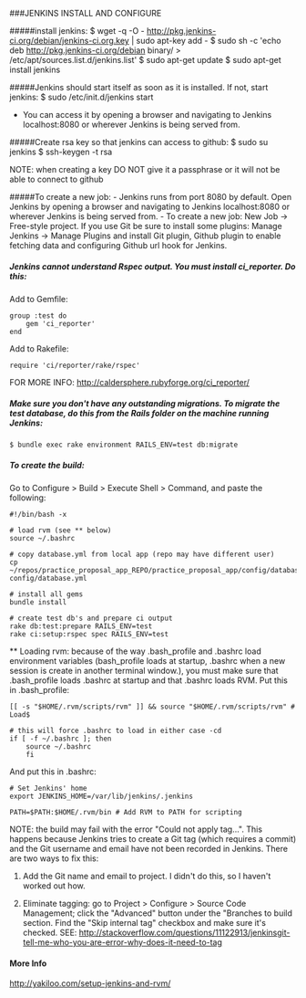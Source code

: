 ###JENKINS INSTALL AND CONFIGURE

#####install jenkins:
	$ wget -q -O - http://pkg.jenkins-ci.org/debian/jenkins-ci.org.key | sudo apt-key add -
	$ sudo sh -c 'echo deb http://pkg.jenkins-ci.org/debian binary/ > /etc/apt/sources.list.d/jenkins.list'
	$ sudo apt-get update
	$ sudo apt-get install jenkins

#####Jenkins should start itself as soon as it is installed. If not, start jenkins:
	$	sudo /etc/init.d/jenkins start

-  You can access it by opening a browser and navigating to Jenkins localhost:8080 or wherever Jenkins is being served from.
	
#####Create rsa key so that jenkins can access to github:
	$ sudo su jenkins
	$ ssh-keygen -t rsa

NOTE: when creating a key DO NOT give it a passphrase or it will not be able to connect to github

#####To create a new job:
	- Jenkins runs from port 8080 by default. Open Jenkins by opening a browser and navigating to Jenkins localhost:8080 or wherever Jenkins is being served from.
	- To create a new job: New Job -> Free-style project. If you use Git be sure to install some plugins: Manage Jenkins -> Manage Plugins and install Git plugin, Github plugin to enable fetching data and configuring Github url hook for Jenkins. 

##### Jenkins cannot understand Rspec output. You must install ci_reporter. Do this:

Add to Gemfile:

	group :test do
		gem 'ci_reporter'
	end

Add to Rakefile:

	require 'ci/reporter/rake/rspec'

FOR MORE INFO: http://caldersphere.rubyforge.org/ci_reporter/


##### Make sure you don't have any outstanding migrations. To migrate the test database, do this from the Rails folder on the machine running Jenkins:

	$ bundle exec rake environment RAILS_ENV=test db:migrate

##### To create the build:

Go to Configure > Build > Execute Shell > Command, and paste the following:

	#!/bin/bash -x
	
	# load rvm (see ** below)
	source ~/.bashrc                           
	
	# copy database.yml from local app (repo may have different user)
	cp ~/repos/practice_proposal_app_REPO/practice_proposal_app/config/database.yml config/database.yml
	
	# install all gems
	bundle install
	
	# create test db's and prepare ci output
	rake db:test:prepare RAILS_ENV=test
	rake ci:setup:rspec spec RAILS_ENV=test

** Loading rvm: because of the way .bash_profile and .bashrc load environment variables (bash_profile loads at startup, .bashrc when a new session is create in another terminal window.), you must make sure that .bash_profile loads .bashrc at startup and that .bashrc loads RVM. Put this in .bash_profile:

	[[ -s "$HOME/.rvm/scripts/rvm" ]] && source "$HOME/.rvm/scripts/rvm" # Load$
	
	# this will force .bashrc to load in either case -cd
	if [ -f ~/.bashrc ]; then
		source ~/.bashrc
		fi

And put this in .bashrc:

	# Set Jenkins' home
	export JENKINS_HOME=/var/lib/jenkins/.jenkins

	PATH=$PATH:$HOME/.rvm/bin # Add RVM to PATH for scripting 

NOTE: the build may fail with the error "Could not apply tag...". This happens because
Jenkins tries to create a Git tag (which requires a commit) and the Git username and email
have not been recorded in Jenkins. There are two ways to fix this:

1. Add the Git name and email to project. I didn't do this, so I haven't worked out how.

2. Eliminate tagging: go to Project > Configure > Source Code Management; click the "Advanced" button under the "Branches to build section. Find the "Skip internal tag" checkbox and make sure it's checked. 
	 SEE: http://stackoverflow.com/questions/11122913/jenkinsgit-tell-me-who-you-are-error-why-does-it-need-to-tag

#### More Info

http://yakiloo.com/setup-jenkins-and-rvm/
 
